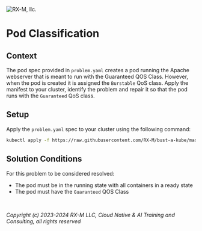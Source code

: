 ![RX-M, llc.](https://rx-m.com/rxm-cnc.svg)

# Pod Classification


## Context

The pod spec provided in `problem.yaml` creates a pod running the Apache webserver that is meant to run with the
Guaranteed QOS Class. However, when the pod is created it is assigned the `Burstable` QoS class. Apply the manifest to
your cluster, identify the problem and repair it so that the pod runs with the `Guaranteed` QoS class.


## Setup

Apply the `problem.yaml` spec to your cluster using the following command:

```bash
kubectl apply -f https://raw.githubusercontent.com/RX-M/bust-a-kube/master/workload/workload-pod-classification/problem.yaml
```


## Solution Conditions

For this problem to be considered resolved:

- The pod must be in the running state with all containers in a ready state
- The pod must have the `Guaranteed` QOS Class

<br>

_Copyright (c) 2023-2024 RX-M LLC, Cloud Native & AI Training and Consulting, all rights reserved_